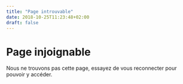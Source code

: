 ```yaml
---
title: "Page introuvable"
date: 2018-10-25T11:23:48+02:00
draft: false
---
```


# Page injoignable

Nous ne trouvons pas cette page, essayez de vous reconnecter pour pouvoir y accéder.